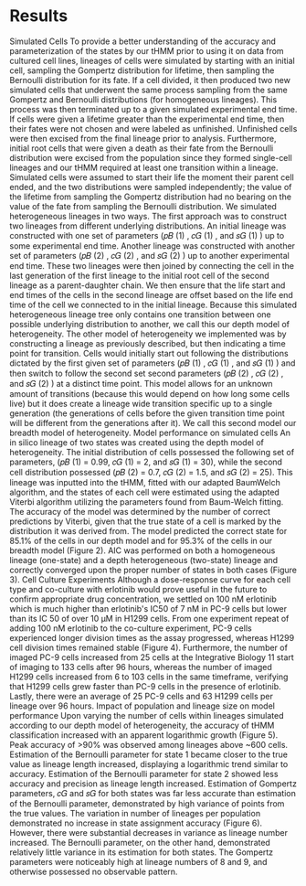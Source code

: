 # Results
Simulated Cells
To provide a better understanding of the accuracy and parameterization of the states by our tHMM prior to using it on
data from cultured cell lines, lineages of cells were simulated by starting with an initial cell, sampling the Gompertz
distribution for lifetime, then sampling the Bernoulli distribution for its fate. If a cell divided, it then produced two new
simulated cells that underwent the same process sampling from the same Gompertz and Bernoulli distributions (for
homogeneous lineages). This process was then terminated up to a given simulated experimental end time. If cells were
given a lifetime greater than the experimental end time, then their fates were not chosen and were labeled as unfinished.
Unfinished cells were then excised from the final lineage prior to analysis. Furthermore, initial root cells that were given a
death as their fate from the Bernoulli distribution were excised from the population since they formed single-cell lineages
and our tHMM required at least one transition within a lineage. Simulated cells were assumed to start their life the
moment their parent cell ended, and the two distributions were sampled independently; the value of the lifetime from
sampling the Gompertz distribution had no bearing on the value of the fate from sampling the Bernoulli distribution.
We simulated heterogeneous lineages in two ways. The first approach was to construct two lineages from different
underlying distributions. An initial lineage was constructed with one set of parameters (𝑝𝐵
(1)
, 𝑐𝐺
(1)
, and 𝑠𝐺
(1)
) up to some
experimental end time. Another lineage was constructed with another set of parameters (𝑝𝐵
(2)
, 𝑐𝐺
(2)
, and 𝑠𝐺
(2)
) up to
another experimental end time. These two lineages were then joined by connecting the cell in the last generation of the
first lineage to the initial root cell of the second lineage as a parent-daughter chain. We then ensure that the life start and
end times of the cells in the second lineage are offset based on the life end time of the cell we connected to in the initial
lineage. Because this simulated heterogeneous lineage tree only contains one transition between one possible underlying
distribution to another, we call this our depth model of heterogeneity.
The other model of heterogeneity we implemented was by constructing a lineage as previously described, but then
indicating a time point for transition. Cells would initially start out following the distributions dictated by the first given set
of parameters (𝑝𝐵
(1)
, 𝑐𝐺
(1)
, and 𝑠𝐺
(1)
) and then switch to follow the second set second parameters (𝑝𝐵
(2)
, 𝑐𝐺
(2)
, and 𝑠𝐺
(2)
) at a
distinct time point. This model allows for an unknown amount of transitions (because this would depend on how long
some cells live) but it does create a lineage wide transition specific up to a single generation (the generations of cells
before the given transition time point will be different from the generations after it). We call this second model our
breadth model of heterogeneity.
Model performance on simulated cells
An in silico lineage of two states was created using the depth model of heterogeneity. The initial distribution of cells
possessed the following set of parameters, (𝑝𝐵
(1)
= 0.99, 𝑐𝐺
(1)
= 2, and 𝑠𝐺
(1)
= 30), while the second cell distribution
possessed (𝑝𝐵
(2)
= 0.7, 𝑐𝐺
(2)
= 1.5, and 𝑠𝐺
(2)
= 25). This lineage was inputted into the tHMM, fitted with our adapted BaumWelch algorithm, and the states of each cell were estimated using the adapted Viterbi algorithm utilizing the parameters
found from Baum-Welch fitting. The accuracy of the model was determined by the number of correct predictions by
Viterbi, given that the true state of a cell is marked by the distribution it was derived from. The model predicted the
correct state for 85.1% of the cells in our depth model and for 95.3% of the cells in our breadth model (Figure 2). AIC was
performed on both a homogeneous lineage (one-state) and a depth heterogeneous (two-state) lineage and correctly
converged upon the proper number of states in both cases (Figure 3).
Cell Culture Experiments
Although a dose-response curve for each cell type and co-culture with erlotinib would prove useful in the future to
confirm appropriate drug concentration, we settled on 100 nM erlotinib which is much higher than erlotinib's IC50 of 7 nM
in PC-9 cells but lower than its IC 50 of over 10 μM in H1299 cells. From one experiment repeat of adding 100 nM erlotinib
to the co-culture experiment, PC-9 cells experienced longer division times as the assay progressed, whereas H1299 cell
division times remained stable (Figure 4). Furthermore, the number of imaged PC-9 cells increased from 25 cells at the 
Integrative Biology 11
start of imaging to 133 cells after 96 hours, whereas the number of imaged H1299 cells increased from 6 to 103 cells in
the same timeframe, verifying that H1299 cells grew faster than PC-9 cells in the presence of erlotinib. Lastly, there were
an average of 25 PC-9 cells and 63 H1299 cells per lineage over 96 hours.
Impact of population and lineage size on model performance
Upon varying the number of cells within lineages simulated according to our depth model of heterogeneity, the accuracy
of tHMM classification increased with an apparent logarithmic growth (Figure 5). Peak accuracy of >90% was observed
among lineages above ~600 cells. Estimation of the Bernoulli parameter for state 1 became closer to the true value as
lineage length increased, displaying a logarithmic trend similar to accuracy. Estimation of the Bernoulli parameter for
state 2 showed less accuracy and precision as lineage length increased. Estimation of Gompertz parameters, 𝑐𝐺 and 𝑠𝐺 for
both states was far less accurate than estimation of the Bernoulli parameter, demonstrated by high variance of points
from the true values.
The variation in number of lineages per population demonstrated no increase in state assignment accuracy (Figure 6).
However, there were substantial decreases in variance as lineage number increased. The Bernoulli parameter, on the
other hand, demonstrated relatively little variance in its estimation for both states. The Gompertz parameters were
noticeably high at lineage numbers of 8 and 9, and otherwise possessed no observable pattern.